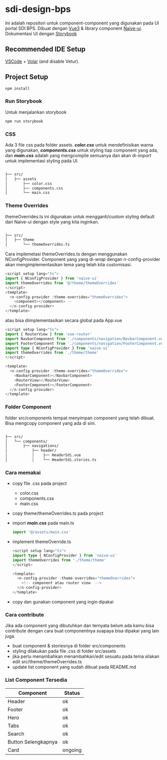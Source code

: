 # sdi-design-bps

Ini adalah repositori untuk component-component yang digunakan pada UI portal SDI BPS. Dibuat dengan [Vue3](https://vuejs.org/) & library component [Naive-ui](https://www.naiveui.com/). Dokumentasi UI dengan [Storybook](https://storybook.js.org/)

## Recommended IDE Setup

[VSCode](https://code.visualstudio.com/) + [Volar](https://marketplace.visualstudio.com/items?itemName=Vue.volar) (and disable Vetur).

## Project Setup

```sh
npm install
```

### Run Storybook

Untuk menjalankan storybook

```sh
npm run storybook
```

### CSS

Ada 3 file css pada folder assets. **_color.css_** untuk mendefinisikan warna yang digunakan, **_components.css_** untuk styling tiap component yang ada, dan **_main.css_** adalah yang mengcompile semuanya dan akan di-_import_ untuk implementasi styling pada UI.

```sh

├── src/
│   ├── assets
│       ├── color.css
│       ├── components.css
│       └── main.css
```

### Theme Overrides

themeOverrides.ts ini digunakan untuk mengganti/custom styling default dari Naive-ui dengan style yang kita inginkan.

```sh

├── src/
│   ├── theme
│       └── themeOverrides.ts
```

Cara implemetasi themeOverrides.ts dengan menggunakan NConfigProvider. Component yang yang di-_wrap_ dengan n-config-provider akan mengimplementasikan tema yang telah kita customisasi.

```ts
<script setup lang="ts">
import { NConfigProvider } from 'naive-ui'
import themeOverrides from '@/theme/themeOverrides'
</script>
<template>
  <n-config-provider :theme-overrides="themeOverrides">
    <component></component> --
  </n-config-provider>
</template>
```

atau bisa diimplementasikan secara global pada App.vue

```ts
<script setup lang="ts">
import { RouterView } from 'vue-router'
import NavbarComponent from './components/navigation/NavbarComponent.vue'
import FooterComponent from './components/navigation/FooterComponent.vue'
import type { NConfigProvider } from 'naive-ui'
import themeOverrides from './theme/theme'
</script>

<template>
  <n-config-provider :theme-overrides="themeOverrides">
    <NavbarComponent></NavbarComponent>
    <RouterView></RouterView>
    <FooterComponent></FooterComponent>
  </n-config-provider>
</template>

```

### Folder Component

folder src/components tempat menyimpan component yang telah dibuat. Bisa mengcopy component yang ada di sini.

```sh

├── src/
│   └── components/
│       ├── navigations/
│           ├── header/
│           │    ├── HeaderSdi.vue
│           │    └── HeaderSdi.stories.ts


```

### Cara memakai

- copy file .css pada project
  - color.css
  - components.css
  - main.css
- copy theme/themeOverrides.ts pada project
- import **_main.css_** pada main.ts

  ```ts
  import '@/assets/main.css'
  ```

- implement themeOverride.ts

  ```ts
  <script setup lang="ts">
  import type { NConfigProvider } from 'naive-ui'
  import themeOverrides from './theme/theme'
  </script>

  <template>
    <n-config-provider :theme-overrides="themeOverrides">
      <!-- component atau router view  -->
    </n-config-provider>
  </template>

  ```

- copy dan gunakan component yang ingin dipakai

### Cara contribute

Jika ada component yang dibutuhkan dan ternyata belum ada kamu bisa contribute dengan cara buat componentnya suapaya bisa dipakai yang lain juga.

- buat component & storiesnya di folder src/components
- styling dilakukan pada file .css di folder src/assets
- jika perlu menambahkan menambahkan/edit sesuatu pada tema silakan edit src/theme/themeOverrides.ts
- update list component yang sudah dibuat pada README.md

### List Component Tersedia

| Component           | Status  |
| ------------------- | ------- |
| Header              | ok      |
| Footer              | ok      |
| Hero                | ok      |
| Tabs                | ok      |
| Search              | ok      |
| Button Selengkapnya | ok      |
| Card                | ongoing |
